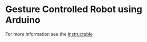 # Gesture Controlled Robot using Arduino

For more information see the [instructable](http://www.instructables.com/id/Gesture-controlled-robot-using-Arduino/)